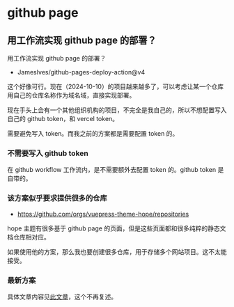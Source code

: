# github page

## 用工作流实现 github page 的部署？

用工作流实现 github page 的部署？

- JamesIves/github-pages-deploy-action@v4

这个好像可行。现在（2024-10-10）的项目越来越多了，可以考虑让某一个仓库用自己的仓库名称作为域名域，直接实现部署。

现在手头上会有一个其他组织机构的项目，不完全是我自己的，所以不想配置写入自己的 github token，和 vercel token。

需要避免写入 token。而我之前的方案都是需要配置 token 的。

### 不需要写入 github token

在 github workflow 工作流内，是不需要额外去配置 token 的。github token 是自带的。

### 该方案似乎要求提供很多的仓库

- https://github.com/orgs/vuepress-theme-hope/repositories

hope 主题有很多基于 github page 的页面，但是这些页面都和很多纯粹的静态文档仓库相对应。

如果使用他的方案，那么我也要创建很多仓库，用于存储多个网站项目。这不太能接受。

### 最新方案

具体文章内容见[此文章](../../posts/2025-9-8-use-github-workflow-deploy-github-page/index.md)，这个不再复述。
